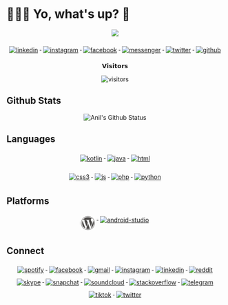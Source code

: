 # 👨🏻‍💻 Yo, what's up? 👋
<p align="center" body>
     <a href="https://theanilbhattarai.com"> <img src="https://img.shields.io/static/v1?label=Website&message=theanilbhattarai.com&color=black"> </a>

</p>

<p align="center" body>
   <a href="#">
    <img src="https://img.shields.io/badge/linkedin-%230077B5.svg?&style=for-the-badge&logo=linkedin&logoColor=white" href="https://linkedin.com/theanilbhattarai" alt="linkedin" style="vertical-align:top; margin:6px 4px">
    </a>  
    
   <a href="#">
    <img src="https://img.shields.io/badge/instagram-%23E4405F.svg?&style=for-the-badge&logo=instagram&logoColor=white" href="https://instagram.com/theanilbhattarai" alt="instagram" style="vertical-align:top; margin:6px 4px">
    </a>  
   
   <a href="#">
    <img src="https://img.shields.io/badge/facebook-%231877F2.svg?&style=for-the-badge&logo=facebook&logoColor=white" href="https://facebook.com/theanilbhattarai" alt="facebook" style="vertical-align:top; margin:6px 4px">
    </a>  
    
   <a href="#">
    <img src="https://img.shields.io/badge/messenger-00B2FF?&style=for-the-badge&logo=messenger&logoColor=white" href="https://m.me/theanilbhattarai" alt="messenger" style="vertical-align:top; margin:6px 4px">
    </a>      
    
   <a href="#">
    <img src="https://img.shields.io/badge/twitter-%231DA1F2.svg?&style=for-the-badge&logo=twitter&logoColor=white " href="https://twitter.com/nikolavinci" alt="twitter" style="vertical-align:top; margin:6px 4px">
    </a>      

  <a href="#">
    <img src="https://img.shields.io/badge/github-%23100000.svg?&style=for-the-badge&logo=github&logoColor=white" href="https://github.com/theanilbhattarai" alt="github" style="vertical-align:top; margin:6px 4px">
    </a>     
    
</p>

<div align = "center">
𝗩𝗶𝘀𝗶𝘁𝗼𝗿𝘀

![visitors](https://visitor-badge.glitch.me/badge?page_id=theanilbhattarai)

</div>

##  Github Stats
<div align = "center">

![Anil's Github Status](https://github-readme-stats.vercel.app/api?username=theanilbhattarai&show_icons=true&title_color=3793c4&icon_color=ffbb00&text_color=ffffff&bg_color=000000)

</div>

<!-- START OF LANGUAGES, DO NOT REMOVE -->

## Languages 
<p align="center">
  
  <a href="#">
    <img src="https://img.shields.io/badge/kotlin-%230095D5.svg?&style=for-the-badge&logo=kotlin&logoColor=white" alt="kotlin" style="vertical-align:top; margin:6px 4px">
  </a>  
  
   <a href="#">
    <img src="https://img.shields.io/badge/java-%23ED8B00.svg?&style=for-the-badge&logo=java&logoColor=white" alt="java" style="vertical-align:top; margin:6px 4px">
  </a>  
  
   <a href="#">
    <img src="https://img.shields.io/badge/html5%20-%23E34F26.svg?&style=for-the-badge&logo=html5&logoColor=white" alt="html" style="vertical-align:top; margin:6px 4px">
  </a>  
</p>

<p align="center">
  <a href="#">
    <img src="https://img.shields.io/badge/css3%20-%231572B6.svg?&style=for-the-badge&logo=css3&logoColor=white" alt="css3" style="vertical-align:top; margin:6px 4px">
  </a>  

  <a href="#">
    <img src="https://img.shields.io/badge/javascript%20-%23323330.svg?&style=for-the-badge&logo=javascript&logoColor=%23F7DF1E" alt="js" style="vertical-align:top; margin:6px 4px">
  </a>  
  
  <a href="#">
    <img src="https://img.shields.io/badge/php-%23777BB4.svg?&style=for-the-badge&logo=php&logoColor=white" alt="php" style="vertical-align:top; margin:6px 4px">
  </a>  

  <a href="#">
    <img src="https://img.shields.io/badge/python%20-%2314354C.svg?&style=for-the-badge&logo=python&logoColor=white" alt="python" style="vertical-align:top; margin:6px 4px">
  </a>  
</p>
 <!-- END OF LANGUAGES, DO NOT REMOVE -->


<!-- START OF Platforms STACK, DO NOT REMOVE -->
## Platforms
<p align="center">
 <a href="#">
    <img height="32" width="32" src="https://raw.githubusercontent.com/github/explore/80688e429a7d4ef2fca1e82350fe8e3517d3494d/topics/wordpress/wordpress.png" alt="wordpress" style="vertical-align:top; margin:6px 4px">
  </a>  
<a href="#">
    <img height="32" width="32" src="https://upload.wikimedia.org/wikipedia/commons/archive/3/34/20200802160428%21Android_Studio_icon.svg" alt="android-studio" style="vertical-align:top; margin:6px 4px">
  </a>  
     
     
</p>
 <!-- END OF PLATFORM, DO NOT REMOVE -->
  

## Connect
<div align = "center">
<p align="center">
    <a href="#">
    <img height="32" width="32" src="https://unpkg.com/simple-icons@v3/icons/spotify.svg" alt="spotify" style="vertical-align:top; margin:6px 4px">
    </a>  
    <a href="https://facebook.com/theanilbhattarai">
    <img height="32" width="32" src="https://cdn.jsdelivr.net/npm/simple-icons@v3/icons/facebook.svg" alt="facebook" style="vertical-align:top; margin:6px 4px">
    </a>  
    <a href="#">
    <img height="32" width="32" src="https://unpkg.com/simple-icons@v3/icons/gmail.svg" alt="gmail" style="vertical-align:top; margin:6px 4px">
    </a>  
    <a href="#">
    <img height="32" width="32" src="https://unpkg.com/simple-icons@v3/icons/instagram.svg" alt="instagram" style="vertical-align:top; margin:6px 4px">
    </a>  
    <a href="#">
    <img height="32" width="32" src="https://unpkg.com/simple-icons@v3/icons/linkedin.svg" alt="linkedin" style="vertical-align:top; margin:6px 4px">
    </a>  
    <a href="#">
    <img height="32" width="32" src="https://unpkg.com/simple-icons@v3/icons/reddit.svg" alt="reddit" style="vertical-align:top; margin:6px 4px">
    </a>  
    <a href="#">
    <img height="32" width="32" src="https://unpkg.com/simple-icons@v3/icons/skype.svg" alt="skype" style="vertical-align:top; margin:6px 4px">
    </a>  
    <a href="#">
    <img height="32" width="32" src="https://unpkg.com/simple-icons@v3/icons/snapchat.svg" alt="snapchat" style="vertical-align:top; margin:6px 4px">
    </a>  
    <a href="#">
    <img height="32" width="32" src="https://unpkg.com/simple-icons@v3/icons/soundcloud.svg" alt="soundcloud" style="vertical-align:top; margin:6px 4px">
    </a>  
    <a href="#">
    <img height="32" width="32" src="https://unpkg.com/simple-icons@v3/icons/stackoverflow.svg" alt="stackoverflow" style="vertical-align:top; margin:6px 4px">
    </a>    
    <a href="#">
    <img height="32" width="32" src="https://unpkg.com/simple-icons@v3/icons/telegram.svg" alt="telegram" style="vertical-align:top; margin:6px 4px">
    </a>    
    <a href="#">
    <img height="32" width="32" src="https://unpkg.com/simple-icons@v3/icons/tiktok.svg" alt="tiktok" style="vertical-align:top; margin:6px 4px">
    </a>    
    <a href="#">
    <img height="32" width="32" src="https://unpkg.com/simple-icons@v3/icons/twitter.svg" alt="twitter" style="vertical-align:top; margin:6px 4px">
    </a>    
</p>
</div>
